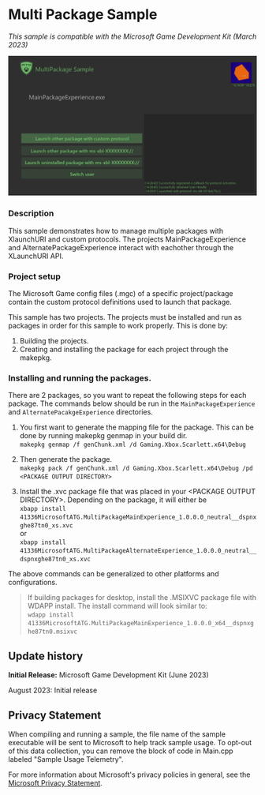 # Multi Package Sample

_This sample is compatible with the Microsoft Game Development Kit (March 2023)_

![image](media/SampleImage.png)

  
  

### Description

This sample demonstrates how to manage multiple packages with XlaunchURI and custom protocols. The projects MainPackageExperience and AlternatePackageExperience interact with eachother through the XLaunchURI API.

### Project setup
The Microsoft Game config files (.mgc) of a specific project/package contain the custom protocol definitions used to launch that package.

This sample has two projects. The projects must be installed and run as packages in order for this sample to work properly. This is done by:
1. Building the projects.
2. Creating and installing the package for each project through the makepkg.

### Installing and running the packages.

There are 2 packages, so you want to repeat the following steps for each package. The commands below should be run in the ```MainPackageExperience``` and ```AlternatePacakgeExperience``` directories.   

1. You first want to generate the mapping file for the package. This can be done by running makepkg genmap in your build dir.   
	```makepkg genmap /f genChunk.xml /d Gaming.Xbox.Scarlett.x64\Debug```

2. Then generate the package.   
	```makepkg pack /f genChunk.xml /d Gaming.Xbox.Scarlett.x64\Debug /pd <PACKAGE OUTPUT DIRECTORY>```
	
3. Install the .xvc package file that was placed in your \<PACKAGE OUTPUT DIRECTORY\>. Depending on the package, it will either be    
    ```xbapp install 41336MicrosoftATG.MultiPackageMainExperience_1.0.0.0_neutral__dspnxghe87tn0_xs.xvc```   
	or   
	```xbapp install 41336MicrosoftATG.MultiPackageAlternateExperience_1.0.0.0_neutral__dspnxghe87tn0_xs.xvc```

The above commands can be generalized to other platforms and configurations.

>If building packages for desktop, install the .MSIXVC package file with WDAPP install. The install command will look similar to:   
	```wdapp install 41336MicrosoftATG.MultiPackageMainExperience_1.0.0.0_x64__dspnxghe87tn0.msixvc```


## Update history

**Initial Release:** Microsoft Game Development Kit (June 2023)

August 2023: Initial release

## Privacy Statement

When compiling and running a sample, the file name of the sample
executable will be sent to Microsoft to help track sample usage. To
opt-out of this data collection, you can remove the block of code in
Main.cpp labeled "Sample Usage Telemetry".

For more information about Microsoft's privacy policies in general, see
the [Microsoft Privacy
Statement](https://privacy.microsoft.com/en-us/privacystatement/).
